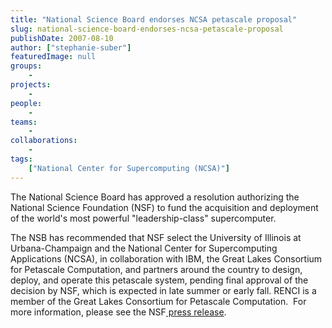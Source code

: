 ```yaml
---
title: "National Science Board endorses NCSA petascale proposal"
slug: national-science-board-endorses-ncsa-petascale-proposal
publishDate: 2007-08-10
author: ["stephanie-suber"]
featuredImage: null
groups:
    - 
projects:
    - 
people:
    - 
teams: 
    - 
collaborations:
    - 
tags:
    ["National Center for Supercomputing (NCSA)"]
---
```

The National Science Board has approved a resolution authorizing the National Science Foundation (NSF) to fund the acquisition and deployment of the world's most powerful "leadership-class" supercomputer.



The NSB has recommended that NSF select the University of Illinois at Urbana-Champaign and the National Center for Supercomputing Applications (NCSA), in collaboration with IBM, the Great Lakes Consortium for Petascale Computation, and partners around the country to design, deploy, and operate this petascale system, pending final approval of the decision by NSF, which is expected in late summer or early fall. RENCI is a member of the Great Lakes Consortium for Petascale Computation.  For more information, please see the NSF<a href="http://www.nsf.gov/news/news_summ.jsp?cntn_id=109850&amp;org=OCI&amp;from=news" target="_blank"> press release</a>.

